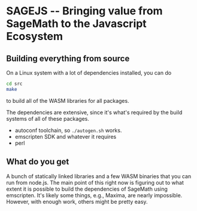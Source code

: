 # SAGEJS -- Bringing value from SageMath to the Javascript Ecosystem

## Building everything from source

On a Linux system with a lot of dependencies installed, you can do
```sh
cd src
make
```
to build all of the WASM libraries for all packages.

The dependencies are extensive, since it's what's required by the build systems of all of these packages.

- autoconf toolchain, so `./autogen.sh` works.
- emscripten SDK and whatever it requires
- perl

## What do you get

A bunch of statically linked libraries and a few WASM binaries that you can run from node.js.   The main point of this right now is figuring out to what extent it is possible to build the dependencies of SageMath using emscripten.  It's likely some things, e.g., Maxima, are nearly impossible.  However, with enough work, others might be pretty easy.